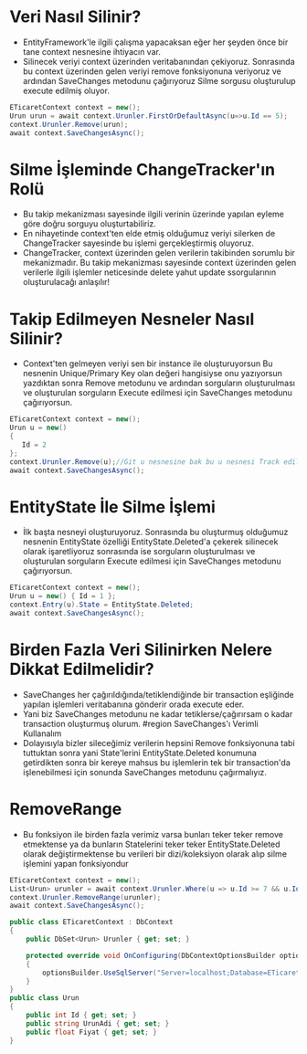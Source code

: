 # Veri Nasıl Silinir?
- EntityFramework'le ilgili çalışma yapacaksan eğer her şeyden önce bir tane context nesnesine ihtiyacın var.
- Silinecek veriyi context üzerinden veritabanından çekiyoruz. Sonrasında bu context üzerinden gelen veriyi remove fonksiyonuna veriyoruz ve ardından SaveChanges metodunu çağırıyoruz Silme sorgusu oluşturulup execute edilmiş oluyor.
```C#
ETicaretContext context = new();
Urun urun = await context.Urunler.FirstOrDefaultAsync(u=>u.Id == 5);
context.Urunler.Remove(urun);
await context.SaveChangesAsync();
```

# Silme İşleminde ChangeTracker'ın Rolü
- Bu takip mekanizması sayesinde ilgili verinin üzerinde yapılan eyleme göre doğru sorguyu oluşturtabiliriz.
- En nihayetinde context'ten elde etmiş olduğumuz veriyi silerken de ChangeTracker sayesinde bu işlemi gerçekleştirmiş oluyoruz.
- ChangeTracker, context üzerinden gelen verilerin takibinden sorumlu bir mekanizmadır. Bu takip mekanizması sayesinde context üzerinden gelen verilerle ilgili işlemler neticesinde delete yahut update ssorgularının oluşturulacağı anlaşılır!

# Takip Edilmeyen Nesneler Nasıl Silinir?
- Context'ten gelmeyen veriyi sen bir instance ile oluşturuyorsun Bu nesnenin Unique/Primary Key olan değeri hangisiyse onu yazıyorsun yazdıktan sonra Remove metodunu ve ardından sorguların oluşturulması ve oluşturulan sorguların Execute edilmesi için SaveChanges metodunu çağırıyorsun.
```C#
ETicaretContext context = new();
Urun u = new()
{
   Id = 2
};
context.Urunler.Remove(u);//Git u nesnesine bak bu u nesnesi Track ediliyor mu edilmiyorsa Id değerine bak Id değeriyle eşleşen veri varsa onu sil demiş olduk.
await context.SaveChangesAsync();
```

# EntityState İle Silme İşlemi
- İlk başta nesneyi oluşturuyoruz. Sonrasında bu oluşturmuş olduğumuz nesnenin EntityState özelliği EntityState.Deleted'a çekerek silinecek olarak işaretliyoruz sonrasında ise sorguların oluşturulması ve oluşturulan sorguların Execute edilmesi için SaveChanges metodunu çağırıyorsun.
```C#
ETicaretContext context = new();
Urun u = new() { Id = 1 };
context.Entry(u).State = EntityState.Deleted;
await context.SaveChangesAsync();
```

# Birden Fazla Veri Silinirken Nelere Dikkat Edilmelidir?
- SaveChanges her çağırıldığında/tetiklendiğinde bir transaction eşliğinde yapılan işlemleri veritabanına gönderir orada execute eder.
- Yani biz SaveChanges metodunu ne kadar tetiklerse/çağırırsam o kadar transaction oluşturmuş olurum.
#region SaveChanges'ı Verimli Kullanalım
- Dolayısıyla bizler sileceğimiz verilerin hepsini Remove fonksiyonuna tabi tuttuktan sonra yani State'lerini EntityState.Deleted konumuna getirdikten sonra bir kereye mahsus bu işlemlerin tek bir transaction'da işlenebilmesi için sonunda SaveChanges metodunu çağırmalıyız.

# RemoveRange
- Bu fonksiyon ile birden fazla verimiz varsa bunları teker teker remove etmektense ya da bunların Statelerini teker teker EntityState.Deleted olarak değiştirmektense bu verileri bir dizi/koleksiyon olarak alıp silme işlemini yapan fonksiyondur

```C#
ETicaretContext context = new();
List<Urun> urunler = await context.Urunler.Where(u => u.Id >= 7 && u.Id <= 9).ToListAsync();
context.Urunler.RemoveRange(urunler);
await context.SaveChangesAsync();
```
```C#
public class ETicaretContext : DbContext
{
    public DbSet<Urun> Urunler { get; set; }

    protected override void OnConfiguring(DbContextOptionsBuilder optionsBuilder)
    {
        optionsBuilder.UseSqlServer("Server=localhost;Database=ETicaretDb;Trusted_Connection=true;");
    }
}
public class Urun
{
    public int Id { get; set; }
    public string UrunAdi { get; set; }
    public float Fiyat { get; set; }
}
```

